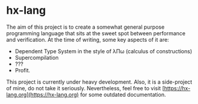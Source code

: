 
# hx-lang

The aim of this project is to create a somewhat general purpose programming language that sits at the sweet spot between performance and verification.
At the time of writing, some key aspects of it are:

  - Dependent Type System in the style of λΠω (calculus of constructions)
  - Supercompilation
  - ???
  - Profit.

This project is currently under heavy development.
Also, it is a side-project of mine, do not take it seriously.
Nevertheless, feel free to visit [https://hx-lang.org](https://hx-lang.org) for some outdated documentation.

